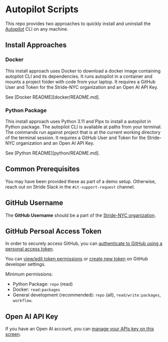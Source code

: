 # Autopilot Scripts

This repo provides two approaches to quickly install and uninstall the [Autopilot] CLI on any machine.

[Autopilot]: https://github.com/stride-nyc/stride-autopilot

## Install Approaches

### Docker

This install approach uses Docker to download a docker image containing autopilot CLI and its dependencies. It runs autopilot in a container and mounts a project folder with code from your laptop. It requires a GitHub User and Token for the Stride-NYC organization and an Open AI API Key.

See [Docker README][docker/README.md].

### Python Package

This install approach uses Python 3.11 and Pipx to install a autopilot in Python package. The autopilot CLI is available at paths from your terminal. The commands run against project that is at the current working directory of the terminal session. It requires a GitHub User and Token for the Stride-NYC organization and an Open AI API Key.

See [Python README][python/README.md].

## Common Prerequisites

You may have been provided these as part of a demo setup. Otherwise, reach out on Stride Slack in the `#it-support-request` channel.

## GitHub Username

The **GitHub Username** should be a part of the [Stride-NYC organization].

[Stride-NYC organization]: https://github.com/orgs/stride-nyc/people

## GitHub Persoal Access Token

In order to securely access GitHub, you can [authenticate to GitHub using a personal access token][github-access-token].

You can [view/edit token permissions][github-edit-token] or [create new token][github-new-token] on GitHub developer settings.

Minimum permissions:

- Python Package: `repo` (read)
- Docker: `read:packages`
- General development (recommended):  `repo` (all), `read/write:packages`, `workflow`.

[github-access-token]: https://docs.github.com/en/enterprise-server@3.9/authentication/keeping-your-account-and-data-secure/managing-your-personal-access-tokens
[github-edit-token]: https://github.com/settings/tokens
[github-new-token]: https://github.com/settings/tokens/new

## Open AI API Key

If you have an Open AI account, you can [manage your APIs key on this screen][openai-apikey].

[openai-apikey]: https://platform.openai.com/api-keys
